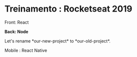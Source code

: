 # Treinamento : Rocketseat 2019

Front: React

**Back: Node**

Let's rename \*our-new-project\* to \*our-old-project\*.

Mobile : React Native

